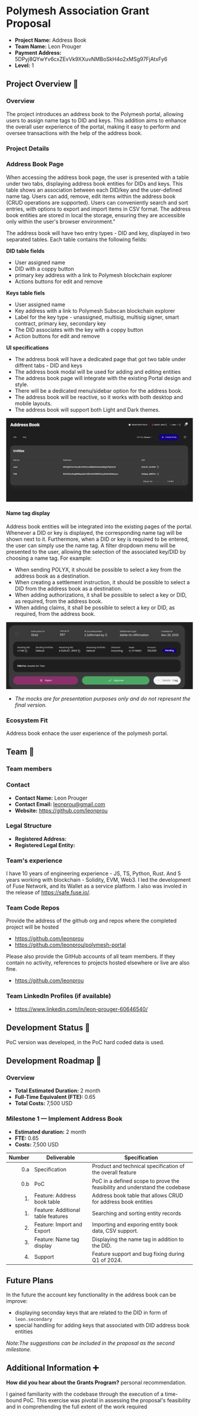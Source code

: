 # Polymesh Association Grant Proposal


- **Project Name:** Address Book
- **Team Name:** Leon Prouger
- **Payment Address:** 5DPyj8QYwYv6cxZEvVk9XXuvNMBoSkH4o2xMSg97FjAtxFy6
- **Level:** 1

## Project Overview :page_facing_up:

### Overview

The project introduces an address book to the Polymesh portal, allowing users to assign name tags to DID and keys. This addition aims to enhance the overall user experience of the portal, making it easy to perform and oversee transactions with the help of the address book.

### Project Details

### Address Book Page

When accessing the address book page, the user is presented with a table under two tabs, displaying address book entities for DIDs and keys. This table shows an association between each DID/key and the user-defined name tag. Users can add, remove, edit items within the address book (CRUD operations are supported). Users can conveniently search and sort entries, with options to export and import items in CSV format. The address book entities are stored in local the storage, ensuring they are accessible only within the user's browser environment."

The address book will have two entry types - DID and key, displayed in two separated tables. Each table contains the following fields:

**DID table fields**
- User assigned name
- DID with a coppy button
- primary key address with a link to Polymesh blockchain explorer
- Actions buttons for edit and remove 

**Keys table fiels**
- User assigned name
- Key address with a link to Polymesh Subscan blockchain explorer
- Label for the key type - unassigned, multisig, multisig signer, smart contract, primary key, secondary key
- The DID associates with the key with a coppy button
- Action buttons for edit and remove 

**UI specifications**
- The address book will have a dedicated page that got two table under diffrent tabs - DID and keys
- The address book modal will be used for adding and editing entities
- The address book page will integrate with the existing Portal design and style.
- There will be a dedicated menu/sidebar option for the address book.
- The address book will be reactive, so it works with both desktop and mobile layouts.
- The address book will support both Light and Dark themes.

![Example mock](address-book.png)

#### Name tag display

Address book entities will be integrated into the existing pages of the portal. Whenever a DID or key is displayed, the corresponding name tag will be shown next to it. Furthermore, when a DID or key is required to be entered, the user can simply use the name tag. A filter dropdown menu will be presented to the user, allowing the selection of the associated key/DID by choosing a name tag. For example:
- When sending POLYX, it should be possible to select a key from the address book as a destination.
- When creating a settlement instruction, it should be possible to select a DID from the address book as a destination.
- When adding authorizations, it shall be possible to select a key or DID, as required, from the address book.
- When adding claims, it shall be possible to select a key or DID, as required, from the address book.

![Mock](nametag-example.png)

* *The mocks are for presentation purposes only and do not represent the final version.*

### Ecosystem Fit

Address book enhace the user experience of the polymesh portal.

## Team :busts_in_silhouette:

### Team members

### Contact

- **Contact Name:** Leon Prouger
- **Contact Email:** leonprou@gmail.com
- **Website:** https://github.com/leonprou

### Legal Structure

- **Registered Address:** 
- **Registered Legal Entity:**

### Team's experience

I have 10 years of engineering experience - JS, TS, Python, Rust. And 5 years working with blockchain - Solidity, EVM, Web3. I led the development of Fuse Network, and its Wallet as a service platform. I also was involed in the release of https://safe.fuse.io/.

### Team Code Repos

Provide the address of the github org and repos where the completed project will be hosted
- https://github.com/leonprou
- https://github.com/leonprou/polymesh-portal

Please also provide the GitHub accounts of all team members. If they contain no activity, references to projects hosted elsewhere or live are also fine.

- https://github.com/leonprou

### Team LinkedIn Profiles (if available)

- https://www.linkedin.com/in/leon-prouger-60646540/

## Development Status :open_book:

PoC version was developed, in the PoC hard coded data is used.

## Development Roadmap :nut_and_bolt:

### Overview

- **Total Estimated Duration:** 2 month
- **Full-Time Equivalent (FTE):** 0.65
- **Total Costs:** 7,500 USD

### Milestone 1 — Implement Address Book

- **Estimated duration:** 2 month
- **FTE:** 0.65
- **Costs:** 7,500 USD

| Number | Deliverable | Specification |
| -----: | ----------- | ------------- |
| 0.a  | Specification | Product and technical specification of the overall feature
| 0.b | PoC | PoC in a defined scope to prove the feasibility and understand the codebase
| 1. | Feature: Address book table | Address book table that allows CRUD for address book entities
| 1. | Feature: Additional table features | Searching and sorting entity records
| 2. | Feature: Import and Export | Importing and exporing entity book data, CSV support.
| 3. | Feature: Name tag display | Displaying the name tag in addition to the DID.
| 4. | Support | Feature support and bug fixing during Q1 of 2024.

## Future Plans

In the future the account key functionality in the address book can be improve:
- displaying seconday keys that are related to the DID in form of `leon.secondary`
- special handling for adding keys that associated with DID address book entities

*Note:The suggestions can be included in the proposal as the second milestone.*

## Additional Information :heavy_plus_sign:

**How did you hear about the Grants Program?** personal recommendation.

I gained familiarity with the codebase through the execution of a time-bound PoC. This exercise was pivotal in assessing the proposal's feasibility and in comprehending the full extent of the work required